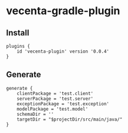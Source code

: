 # vecenta-gradle-plugin

## Install
```
plugins {
    id 'vecenta-plugin' version '0.0.4'
}
```

## Generate

```
generate {
    clientPackage = 'test.client'
    serverPackage = 'test.server'
    exceptionPackage = 'test.exception'
    modelPackage = 'test.model'
    schemaDir = ''
    targetDir = "$projectDir/src/main/java/"
}
```
